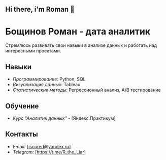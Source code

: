 ## Hi there, i'm Roman 👋

<!--
**RomanGHP/RomanGHP** is a ✨ _special_ ✨ repository because its `README.md` (this file) appears on your GitHub profile.

Here are some ideas to get you started:

- 🔭 I’m currently working on ...
- 🌱 I’m currently learning ...
- 👯 I’m looking to collaborate on ...
- 🤔 I’m looking for help with ...
- 💬 Ask me about ...
- 📫 How to reach me: ...
- 😄 Pronouns: ...
- ⚡ Fun fact: ...
-->
# Бощинов Роман - дата аналитик

Стремлюсь развивать свои навыки в анализе данных и работать над интересными проектами.

## Навыки

* *Программирование:* Python, SQL
* *Визуализация данных:* Tableau
* *Статистические методы:* Регрессионный анализ, A/B тестирование

## Обучение

* *Курс "Аналитик данных"* - [Яндекс.Практикум]

## Контакты

* *Email:* [iscured@yandex.ru]
* *Telegram:* [https://t.me/R_the_Liar]
